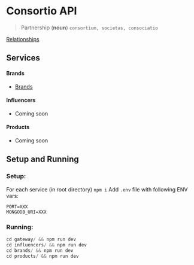 # Consortio API

> Partnership (**noun**) 
> `consortium, societas, consociatio`

[Relationships](./relations.excalidraw)


## Services

#### Brands
- [Brands](./brands/package.json)
#### Influencers
- Coming soon
#### Products
- Coming soon

## Setup and Running

### Setup:
For each service (in root directory) `npm i`
Add `.env` file with following ENV vars:

```
PORT=XXX
MONGODB_URI=XXX
```

### Running:
```js
cd gateway/ && npm run dev
cd influencers/ && npm run dev
cd brands/ && npm run dev
cd products/ && npm run dev
```
